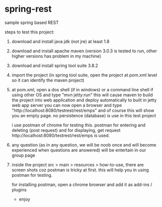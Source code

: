 # spring-rest
sample spring based REST


steps to test this project:

1) download and install java jdk (not jre) at least 1.8
2) download and install apache maven (version 3.0.3 is tested to run, other higher versions has problem in my machine)
3) download and install spring tool suite 3.8.2
4) import the project (in spring tool suite, open the project at pom.xml level so it can identify the maven project)
5) at pom.xml, open a dos shell (if in windows) or a command line shell if using other OS
   and type "mvn jetty:run"
   this will cause maven to build the project into web application and deploy automatically to built in jetty web app server
   you can now open a browser and type "http://localhost:8080/testrest/rest/emps" and of course this will show you an empty
   page. no persistence (database) is use in this test project
   
   i use postman of chrome for testing this. postman for entering and deleting (post request) and for displaying, get request
   http://localhost:8080/testrest/rest/emps is used.
   
6) any question (as in any question, we will be noob once and will become experienced when questions are answered) 
   will be entertain in our group page
   
7) inside the project src > main > resources > how-to-use, there are screen shots coz postman is tricky at first. this will 
   help you in using postman for testing.
   
   for installing postman, open a chrome browser and add it as add-ins / plugins
   
   
   - enjoy
